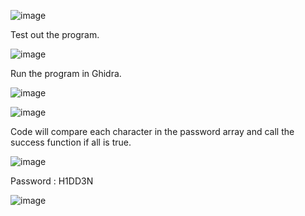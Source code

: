 ![image](https://user-images.githubusercontent.com/93418272/182133258-a7a250b7-cbf7-404c-866f-581496dc28ee.png)

Test out the program.

![image](https://user-images.githubusercontent.com/93418272/182133287-5cc294a5-9bdc-4369-a70d-0ed64c4d5c9e.png)

Run the program in Ghidra.

![image](https://user-images.githubusercontent.com/93418272/182133324-f27bad45-b541-4be7-9322-50735c14b484.png)

![image](https://user-images.githubusercontent.com/93418272/182133336-bde41bed-2ce6-4b4f-bf0b-5a6b8c350c84.png)

Code will compare each character in the password array and call the success function if all is true. 

![image](https://user-images.githubusercontent.com/93418272/182133376-00305273-7183-4cd6-89de-684ed4782113.png)

Password : H1DD3N

![image](https://user-images.githubusercontent.com/93418272/182133425-9749cd38-76b3-446a-93a0-95d07cde153e.png)
